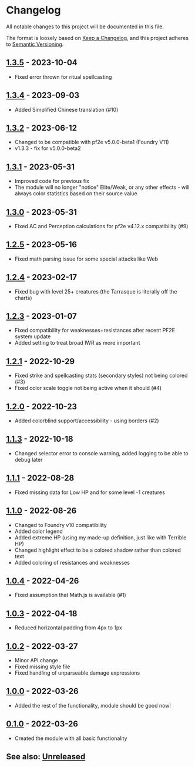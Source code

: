 # Changelog
All notable changes to this project will be documented in this file.

The format is loosely based on [Keep a Changelog](https://keepachangelog.com/en/1.0.0/),
and this project adheres to [Semantic Versioning](https://semver.org/spec/v2.0.0.html).

## [1.3.5] - 2023-10-04
- Fixed error thrown for ritual spellcasting

## [1.3.4] - 2023-09-03
- Added Simplified Chinese translation (#10)

## [1.3.2] - 2023-06-12
- Changed to be compatible with pf2e v5.0.0-beta1 (Foundry V11)
- v1.3.3 - fix for v5.0.0-beta2

## [1.3.1] - 2023-05-31
- Improved code for previous fix
- The module will no longer "notice" Elite/Weak, or any other effects - will always color statistics based on their source value

## [1.3.0] - 2023-05-31
- Fixed AC and Perception calculations for pf2e v4.12.x compatibility (#9)

## [1.2.5] - 2023-05-16
- Fixed math parsing issue for some special attacks like Web

## [1.2.4] - 2023-02-17
- Fixed bug with level 25+ creatures (the Tarrasque is literally off the charts)

## [1.2.3] - 2023-01-07
- Fixed compatibility for weaknesses+resistances after recent PF2E system update
- Added setting to treat broad IWR as more important

## [1.2.1] - 2022-10-29
- Fixed strike and spellcasting stats (secondary styles) not being colored (#3)
- Fixed color scale toggle not being active when it should (#4)

## [1.2.0] - 2022-10-23
- Added colorblind support/accessibility - using borders (#2)

## [1.1.3] - 2022-10-18
- Changed selector error to console warning, added logging to be able to debug later

## [1.1.1] - 2022-08-28
- Fixed missing data for Low HP and for some level -1 creatures

## [1.1.0] - 2022-08-26
- Changed to Foundry v10 compatibility
- Added color legend
- Added extreme HP (using my made-up definition, just like with Terrible HP)
- Changed highlight effect to be a colored shadow rather than colored text
- Added coloring of resistances and weaknesses

## [1.0.4] - 2022-04-26
- Fixed assumption that Math.js is available (#1) 

## [1.0.3] - 2022-04-18
- Reduced horizontal padding from 4px to 1px

## [1.0.2] - 2022-03-27
- Minor API change
- Fixed missing style file
- Fixed handling of unparseable damage expressions

## [1.0.0] - 2022-03-26
- Added the rest of the functionality, module should be good now!

## [0.1.0] - 2022-03-26
- Created the module with all basic functionality

## See also: [Unreleased]

[0.1.0]: https://github.com/shemetz/pf2e-see-simple-scale-statistics/compare/0.1.0...0.1.0
[1.0.0]: https://github.com/shemetz/pf2e-see-simple-scale-statistics/compare/0.1.0...1.0.0
[1.0.1]: https://github.com/shemetz/pf2e-see-simple-scale-statistics/compare/1.0.0...1.0.1
[1.0.2]: https://github.com/shemetz/pf2e-see-simple-scale-statistics/compare/1.0.1...1.0.2
[1.0.3]: https://github.com/shemetz/pf2e-see-simple-scale-statistics/compare/1.0.2...1.0.3
[1.0.4]: https://github.com/shemetz/pf2e-see-simple-scale-statistics/compare/1.0.3...1.0.4
[1.1.0]: https://github.com/shemetz/pf2e-see-simple-scale-statistics/compare/1.0.4...1.1.0
[1.1.1]: https://github.com/shemetz/pf2e-see-simple-scale-statistics/compare/1.1.0...1.1.1
[1.1.3]: https://github.com/shemetz/pf2e-see-simple-scale-statistics/compare/1.1.1...1.1.3
[1.2.0]: https://github.com/shemetz/pf2e-see-simple-scale-statistics/compare/1.1.3...1.2.0
[1.2.1]: https://github.com/shemetz/pf2e-see-simple-scale-statistics/compare/1.2.0...1.2.1
[1.2.3]: https://github.com/shemetz/pf2e-see-simple-scale-statistics/compare/1.2.1...1.2.3
[1.2.4]: https://github.com/shemetz/pf2e-see-simple-scale-statistics/compare/1.2.3...1.2.4
[1.2.5]: https://github.com/shemetz/pf2e-see-simple-scale-statistics/compare/1.2.4...1.2.5
[1.3.0]: https://github.com/shemetz/pf2e-see-simple-scale-statistics/compare/1.2.5...1.3.0
[1.3.1]: https://github.com/shemetz/pf2e-see-simple-scale-statistics/compare/1.3.0...1.3.1
[1.3.2]: https://github.com/shemetz/pf2e-see-simple-scale-statistics/compare/1.3.1...1.3.3
[1.3.4]: https://github.com/shemetz/pf2e-see-simple-scale-statistics/compare/1.3.3...1.3.4
[1.3.5]: https://github.com/shemetz/pf2e-see-simple-scale-statistics/compare/1.3.4...1.3.5
[Unreleased]: https://github.com/shemetz/pf2e-see-simple-scale-statistics/compare/1.3.5...HEAD
